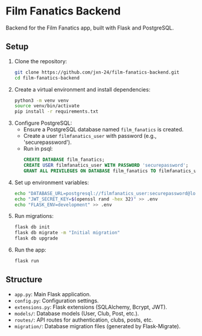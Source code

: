 # Film Fanatics Backend

Backend for the Film Fanatics app, built with Flask and PostgreSQL.

## Setup
1. Clone the repository:
   ```bash
   git clone https://github.com/jxn-24/film-fanatics-backend.git
   cd film-fanatics-backend
   ```
2. Create a virtual environment and install dependencies:
   ```bash
   python3 -m venv venv
   source venv/bin/activate
   pip install -r requirements.txt
   ```
3. Configure PostgreSQL:
   - Ensure a PostgreSQL database named `film_fanatics` is created.
   - Create a user `filmfanatics_user` with password (e.g., 'securepassword').
   - Run in psql:
     ```sql
     CREATE DATABASE film_fanatics;
     CREATE USER filmfanatics_user WITH PASSWORD 'securepassword';
     GRANT ALL PRIVILEGES ON DATABASE film_fanatics TO filmfanatics_user;
     ```
4. Set up environment variables:
   ```bash
   echo "DATABASE_URL=postgresql://filmfanatics_user:securepassword@localhost/film_fanatics" > .env
   echo "JWT_SECRET_KEY=$(openssl rand -hex 32)" >> .env
   echo "FLASK_ENV=development" >> .env
   ```
5. Run migrations:
   ```bash
   flask db init
   flask db migrate -m "Initial migration"
   flask db upgrade
   ```
6. Run the app:
   ```bash
   flask run
   ```

## Structure
- `app.py`: Main Flask application.
- `config.py`: Configuration settings.
- `extensions.py`: Flask extensions (SQLAlchemy, Bcrypt, JWT).
- `models/`: Database models (User, Club, Post, etc.).
- `routes/`: API routes for authentication, clubs, posts, etc.
- `migration/`: Database migration files (generated by Flask-Migrate).
